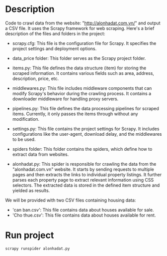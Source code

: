 # Description
Code to crawl data from the website: "http://alonhadat.com.vn/" and output a CSV file.
It uses the Scrapy framework for web scraping. Here's a brief description of the files and folders in the project:

* scrapy.cfg: This file is the configuration file for Scrapy. It specifies the project settings and deployment options.

* data_price folder: This folder serves as the Scrapy project folder.

* items.py: This file defines the data structure (item) for storing the scraped information. It contains various fields such as area, address, description, price, etc.

* middlewares.py: This file includes middleware components that can modify Scrapy's behavior during the crawling process. It contains a downloader middleware for handling proxy servers.

* pipelines.py: This file defines the data processing pipelines for scraped items. Currently, it only passes the items through without any modification.

* settings.py: This file contains the project settings for Scrapy. It includes configurations like the user-agent, download delay, and the middlewares to be used.

* spiders folder: This folder contains the spiders, which define how to extract data from websites.

* alonhadat.py: This spider is responsible for crawling the data from the "alonhadat.com.vn" website. It starts by sending requests to multiple pages and then extracts the links to individual property listings. It further parses each property page to extract relevant information using CSS selectors. The extracted data is stored in the defined item structure and yielded as results.

We will be provided with two CSV files containing housing data:
- 'can ban.csv': This file contains data about houses available for sale.
- 'Cho thue.csv': This file contains data about houses available for rent.
  
# Run project
```bash
scrapy runspider alonhadat.py
```

